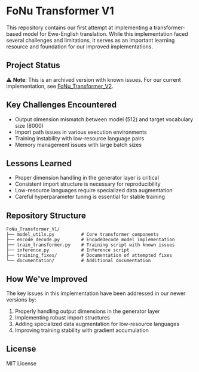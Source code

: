 # FoNu Transformer V1

This repository contains our first attempt at implementing a transformer-based model for Ewe-English translation. While this implementation faced several challenges and limitations, it serves as an important learning resource and foundation for our improved implementations.

## Project Status

⚠️ **Note**: This is an archived version with known issues. For our current implementation, see [FoNu_Transformer_V2](https://github.com/FoNuNLPTG/FoNu_Transformer_V2).

## Key Challenges Encountered

- Output dimension mismatch between model (512) and target vocabulary size (8000)
- Import path issues in various execution environments
- Training instability with low-resource language pairs
- Memory management issues with large batch sizes

## Lessons Learned

- Proper dimension handling in the generator layer is critical
- Consistent import structure is necessary for reproducibility
- Low-resource languages require specialized data augmentation
- Careful hyperparameter tuning is essential for stable training

## Repository Structure

```
FoNu_Transformer_V1/
├── model_utils.py          # Core transformer components
├── encode_decode.py        # EncodeDecode model implementation
├── train_transformer.py    # Training script with known issues
├── inference.py            # Inference script
├── training_fixes/         # Documentation of attempted fixes
└── documentation/          # Additional documentation
```

## How We've Improved

The key issues in this implementation have been addressed in our newer versions by:

1. Properly handling output dimensions in the generator layer
2. Implementing robust import structures
3. Adding specialized data augmentation for low-resource languages
4. Improving training stability with gradient accumulation

## License

MIT License
